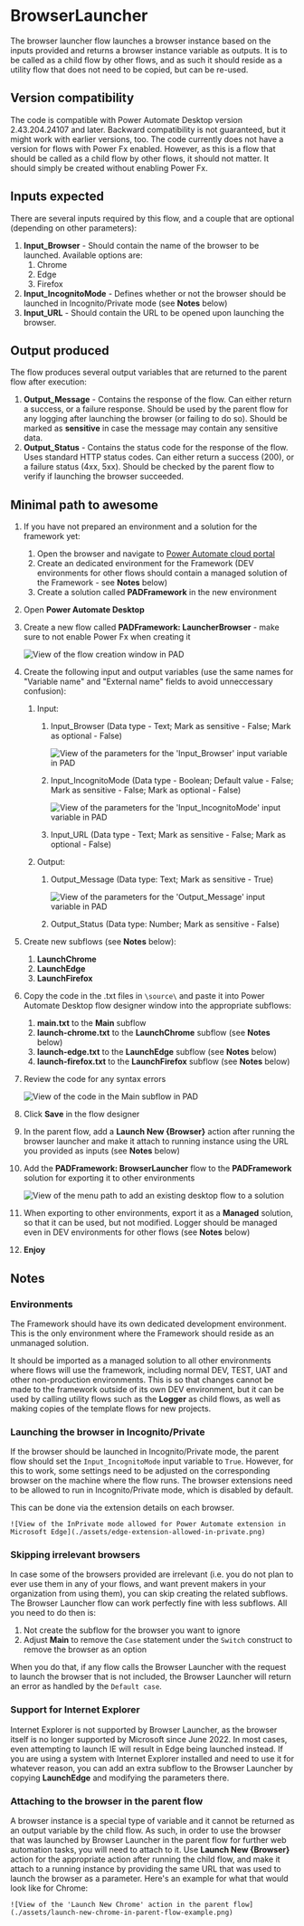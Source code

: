 # BrowserLauncher

The browser launcher flow launches a browser instance based on the inputs provided and returns a browser instance variable as outputs.
It is to be called as a child flow by other flows, and as such it should reside as a utility flow that does not need to be copied, but can be re-used.

## Version compatibility

The code is compatible with Power Automate Desktop version 2.43.204.24107 and later. Backward compatibility is not guaranteed, but it might work with earlier versions, too.
The code currently does not have a version for flows with Power Fx enabled. However, as this is a flow that should be called as a child flow by other flows, it should not matter. It should simply be created without enabling Power Fx.

## Inputs expected

There are several inputs required by this flow, and a couple that are optional (depending on other parameters):

1. **Input_Browser** - Should contain the name of the browser to be launched. Available options are:
    1. Chrome
    1. Edge
    1. Firefox
1. **Input_IncognitoMode** - Defines whether or not the browser should be launched in Incognito/Private mode (see **Notes** below)
1. **Input_URL** - Should contain the URL to be opened upon launching the browser.

## Output produced

The flow produces several output variables that are returned to the parent flow after execution:

1. **Output_Message** - Contains the response of the flow. Can either return a success, or a failure response. Should be used by the parent flow for any logging after launching the browser (or failing to do so). Should be marked as **sensitive** in case the message may contain any sensitive data.
1. **Output_Status** - Contains the status code for the response of the flow. Uses standard HTTP status codes. Can either return a success (200), or a failure status (4xx, 5xx). Should be checked by the parent flow to verify if launching the browser succeeded.

## Minimal path to awesome

1. If you have not prepared an environment and a solution for the framework yet:
    1. Open the browser and navigate to [Power Automate cloud portal](https://make.powerautomate.com/)
    1. Create an dedicated environment for the Framework (DEV environments for other flows should contain a managed solution of the Framework - see **Notes** below)
    1. Create a solution called **PADFramework** in the new environment
1. Open **Power Automate Desktop**
1. Create a new flow called **PADFramework: LauncherBrowser** - make sure to not enable Power Fx when creating it

    ![View of the flow creation window in PAD](./assets/creating-the-flow.png)

1. Create the following input and output variables (use the same names for "Variable name" and "External name" fields to avoid unneccessary confusion):
    1. Input:
        1. Input_Browser (Data type - Text; Mark as sensitive - False; Mark as optional - False)

            ![View of the parameters for the 'Input_Browser' input variable in PAD](./assets/input-browser-variable-parameters.png)

        1. Input_IncognitoMode (Data type - Boolean; Default value - False; Mark as sensitive - False; Mark as optional - False)

            ![View of the parameters for the 'Input_IncognitoMode' input variable in PAD](./assets/input-incognito-mode-variable-parameters.png)

        1. Input_URL (Data type - Text; Mark as sensitive - False; Mark as optional - False)
    1. Output:
        1. Output_Message (Data type: Text; Mark as sensitive - True)

            ![View of the parameters for the 'Output_Message' input variable in PAD](./assets/output-message-variable-parameters.png)

        1. Output_Status (Data type: Number; Mark as sensitive - False)
1. Create new subflows (see **Notes** below): 
    1. **LaunchChrome** 
    1. **LaunchEdge** 
    1. **LaunchFirefox**
1. Copy the code in the .txt files in `\source\` and paste it into Power Automate Desktop flow designer window into the appropriate subflows:
    1. **main.txt** to the **Main** subflow
    1. **launch-chrome.txt** to the **LaunchChrome** subflow (see **Notes** below)
    1. **launch-edge.txt** to the **LaunchEdge** subflow (see **Notes** below)
    1. **launch-firefox.txt** to the **LaunchFirefox** subflow (see **Notes** below)
1. Review the code for any syntax errors

    ![View of the code in the Main subflow in PAD](./assets/main-subflow-example.png)

1. Click **Save** in the flow designer
1. In the parent flow, add a **Launch New {Browser}** action after running the browser launcher and make it attach to running instance using the URL you provided as inputs (see **Notes** below)
1. Add the **PADFramework: BrowserLauncher** flow to the **PADFramework** solution for exporting it to other environments

    ![View of the menu path to add an existing desktop flow to a solution](./assets/adding-existing-desktop-flow-to-solution.png)

1. When exporting to other environments, export it as a **Managed** solution, so that it can be used, but not modified. Logger should be managed even in DEV environments for other flows (see **Notes** below)
1. **Enjoy**

## Notes

### Environments

The Framework should have its own dedicated development environment. This is the only environment where the Framework should reside as an unmanaged solution. 

It should be imported as a managed solution to all other environments where flows will use the framework, including normal DEV, TEST, UAT and other non-production environments. This is so that changes cannot be made to the framework outside of its own DEV environment, but it can be used by calling utility flows such as the **Logger** as child flows, as well as making copies of the template flows for new projects.

### Launching the browser in Incognito/Private

If the browser should be launched in Incognito/Private mode, the parent flow should set the `Input_IncognitoMode` input variable to `True`.
However, for this to work, some settings need to be adjusted on the corresponding browser on the machine where the flow runs. The browser extensions need to be allowed to run in Incognito/Private mode, which is disabled by default.

This can be done via the extension details on each browser.

    ![View of the InPrivate mode allowed for Power Automate extension in Microsoft Edge](./assets/edge-extension-allowed-in-private.png)

### Skipping irrelevant browsers

In case some of the browsers provided are irrelevant (i.e. you do not plan to ever use them in any of your flows, and want prevent makers in your organization from using them), you can skip creating the related subflows. The Browser Launcher flow can work perfectly fine with less subflows. All you need to do then is:
1. Not create the subflow for the browser you want to ignore
1. Adjust **Main** to remove the `Case` statement under the `Switch` construct to remove the browser as an option

When you do that, if any flow calls the Browser Launcher with the request to launch the browser that is not included, the Browser Launcher will return an error as handled by the `Default case`.

### Support for Internet Explorer

Internet Explorer is not supported by Browser Launcher, as the browser itself is no longer supported by Microsoft since June 2022. In most cases, even attempting to launch IE will result in Edge being launched instead. 
If you are using a system with Internet Explorer installed and need to use it for whatever reason, you can add an extra subflow to the Browser Launcher by copying **LaunchEdge** and modifying the parameters there.

### Attaching to the browser in the parent flow

A browser instance is a special type of variable and it cannot be returned as an output variable by the child flow.
As such, in order to use the browser that was launched by Browser Launcher in the parent flow for further web automation tasks, you will need to attach to it. Use **Launch New {Browser}** action for the appropriate action after running the child flow, and make it attach to a running instance by providing the same URL that was used to launch the browser as a parameter. Here's an example for what that would look like for Chrome:

    ![View of the 'Launch New Chrome' action in the parent flow](./assets/launch-new-chrome-in-parent-flow-example.png)